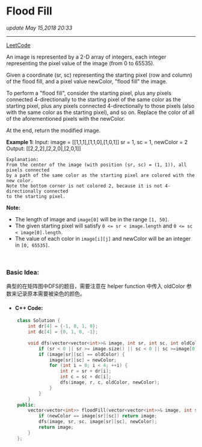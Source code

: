 # Flood Fill
_update May 15,2018  20:33_

---
[LeetCode](https://leetcode.com/problems/flood-fill/description/)


An image is represented by a 2-D array of integers, each integer representing the pixel value of the image (from 0 to 65535).

Given a coordinate (sr, sc) representing the starting pixel (row and column) of the flood fill, and a pixel value newColor, "flood fill" the image.

To perform a "flood fill", consider the starting pixel, plus any pixels connected 4-directionally to the starting pixel of the same color as the starting pixel, plus any pixels connected 4-directionally to those pixels (also with the same color as the starting pixel), and so on. Replace the color of all of the aforementioned pixels with the newColor.

At the end, return the modified image.

**Example 1:**
    Input: 
    image = [[1,1,1],[1,1,0],[1,0,1]]
    sr = 1, sc = 1, newColor = 2
    Output: [[2,2,2],[2,2,0],[2,0,1]]
    
    Explanation: 
    From the center of the image (with position (sr, sc) = (1, 1)), all pixels connected 
    by a path of the same color as the starting pixel are colored with the new color.
    Note the bottom corner is not colored 2, because it is not 4-directionally connected
    to the starting pixel.

**Note:**
* The length of image and `image[0]` will be in the range `[1, 50]`.
* The given starting pixel will satisfy `0 <= sr < image.length` and `0 <= sc < image[0].length`.
* The value of each color in `image[i][j]` and newColor will be an integer in `[0, 65535]`.

<br>

### Basic Idea:
典型的在矩阵图中DFS的题目，需要注意在 helper function 中传入 oldColor 参数来记录原本需要被染色的颜色。

* #### C++ Code:
```cpp
    class Solution {
        int dr[4] = {-1, 0, 1, 0};
        int dc[4] = {0, 1, 0, -1};
        
        void dfs(vector<vector<int>>& image, int sr, int sc, int oldColor, int newColor) {
            if (sr < 0 || sr >= image.size() || sc < 0 || sc >=image[0].size()) return;
            if (image[sr][sc] == oldColor) {
                image[sr][sc] = newColor;
                for (int i = 0; i < 4; ++i) {
                    int r = sr + dr[i];
                    int c = sc + dc[i];
                    dfs(image, r, c, oldColor, newColor);
                }
            }
        }
    public:
        vector<vector<int>> floodFill(vector<vector<int>>& image, int sr, int sc, int newColor) {
            if (newColor == image[sr][sc]) return image;
            dfs(image, sr, sc, image[sr][sc], newColor);
            return image;
        }
    };
```